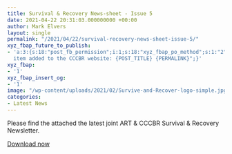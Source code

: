 ```yaml
---
title: Survival & Recovery News-sheet - Issue 5
date: 2021-04-22 20:31:03.000000000 +00:00
author: Mark Elvers
layout: single
permalink: "/2021/04/22/survival-recovery-news-sheet-issue-5/"
xyz_fbap_future_to_publish:
- 'a:3:{s:18:"post_fb_permission";i:1;s:18:"xyz_fbap_po_method";s:1:"2";s:16:"xyz_fbap_message";s:62:"News
  item added to the CCCBR website: {POST_TITLE} {PERMALINK}";}'
xyz_fbap:
- '1'
xyz_fbap_insert_og:
- '1'
image: "/wp-content/uploads/2021/02/Survive-and-Recover-logo-simple.jpg"
categories:
- Latest News
---
```

Please find the attached the latest joint ART & CCCBR Survival & Recovery Newsletter.

[Download now](https://cccbr.org.uk/wp-content/uploads/2021/04/Survival-Recovery-Newsheet-Issue-5.pdf)
